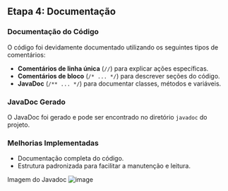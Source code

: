 ## Etapa 4: Documentação

### Documentação do Código
O código foi devidamente documentado utilizando os seguintes tipos de comentários:
- **Comentários de linha única** (`//`) para explicar ações específicas.
- **Comentários de bloco** (`/* ... */`) para descrever seções do código.
- **JavaDoc** (`/** ... */`) para documentar classes, métodos e variáveis.

### JavaDoc Gerado
O JavaDoc foi gerado e pode ser encontrado no diretório `javadoc` do projeto.

### Melhorias Implementadas
- Documentação completa do código.
- Estrutura padronizada para facilitar a manutenção e leitura.

Imagem do Javadoc
![image](https://github.com/user-attachments/assets/3e4e9938-afd9-4a41-b5a9-33778aefec89)

